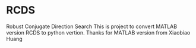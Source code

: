 # RCDS
Robust Conjugate Direction Search 
This is project to convert MATLAB version RCDS to python vertion.
Thanks for MATLAB version from Xiaobiao Huang 
